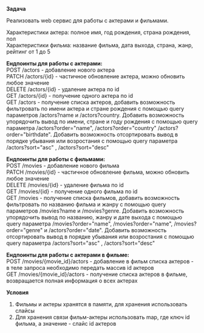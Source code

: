 **Задача**

Реализовать web сервис для работы с актерами и фильмами.  

Характеристики актера: полное имя, год рождения, страна рождения, пол  
Характеристики фильма: название фильма, дата выхода, страна, жанр, рейтинг от 1 до 5

**Ендпоинты для работы с актерами:**  
POST /actors - добавление нового актера  
PATCH /actors/{id} - частичное обновление актера, можно обновить любое значение  
DELETE /actors/{id} - удаление актера по id  
GET /actors/{id} - получение одного актера по id  
GET /actors - получение списка актеров, добавить возможность фильтровать по имени актера и стране рождения с помощью query параметров /actors?name и /actors?country. Добавить возможность упорядочить вывод по имени, стране и году рождения с помощью query параметра /actors?order="name", /actors?order="country" /actors?order="birthdate". Добавить возможность отсортировать вывод в порядке убывания или возростания с помощью query параметра /actors?sort="asc" , /actors?sort="desc"  

**Ендпоинты для работы с фильмами:**  
POST /movies - добавление нового фильма   
PATCH /movies/{id} - частичное обновление фильма, можно обновить любое значение  
DELETE /movies/{id} - удаление фильма по id  
GET /movies/{id} - получение одного фильма по id  
GET /movies - получение списка фильмов, добавить возможность фильтровать по названию фильма и жанру с помощью query параметров /movies?name и /movies?genre. Добавить возможность упорядочить вывод по названию, жанру и дате выхода с помощью query параметра /movies?order="name", /movies?order="name", /movies?order="genre" и /actors?order="date". Добавить возможность отсортировать вывод в порядке убывания или возростания с помощью query параметра /actors?sort="asc" , /actors?sort="desc" 

**Ендпоинты для работы с актерами в фильме:**  
POST /movies/{movie_id}/actors - добавление в фильм списка актеров - в теле запроса необходимо передать массив id актеров  
GET /movies/{movie_id}/actors - получение списка актеров в фильме, возвращается полная информация о всех актерах

**Условия**
1. Фильмы и актеры хранятся в памяти, для хранения использовать слайсы
2. Для хранения связи фильм-актеры использовать map, где ключ id фильма, а значение - слайс id актеров